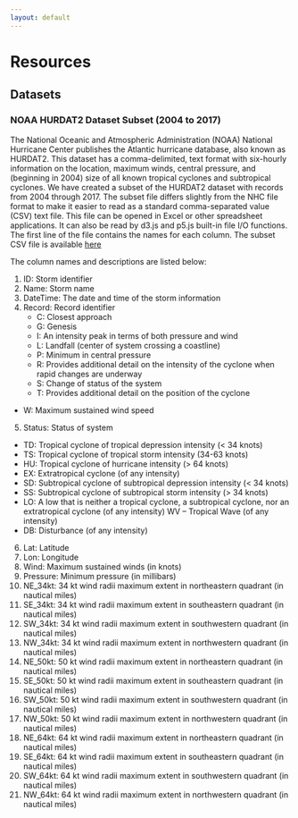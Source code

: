 ```yaml
---
layout: default
---
```


# Resources

## Datasets

### NOAA HURDAT2 Dataset Subset (2004 to 2017)

The National Oceanic and Atmospheric Administration (NOAA) National Hurricane Center publishes the Atlantic hurricane database, also known as HURDAT2.  This dataset has a comma-delimited, text format with six-hourly information on the location, maximum winds, central pressure, and (beginning in 2004) size of all known tropical cyclones and subtropical cyclones.  We have created a subset of the HURDAT2 dataset with records from 2004 through 2017.  The subset file differs slightly from the NHC file format to make it easier to read as a standard comma-separated value (CSV) text file.  This file can be opened in Excel or other spreadsheet applications.  It can also be read by d3.js and p5.js built-in file I/O functions.  The first line of the file contains the names for each column.  The subset CSV file is available [here](./AtlanticHURDAT_2004_2017.csv)

The column names and descriptions are listed below:
1. ID: Storm identifier
2. Name: Storm name
3. DateTime: The date and time of the storm information
4. Record: Record identifier
	- C: Closest approach
	- G: Genesis
	- I: An intensity peak in terms of both pressure and wind
	- L: Landfall (center of system crossing a coastline)
	- P: Minimum in central pressure
	- R: Provides additional detail on the intensity of the cyclone when rapid changes are underway
	- S: Change of status of the system
	- T: Provides additional detail on the position of the cyclone
  - W: Maximum sustained wind speed
5. Status: Status of system
  - TD: Tropical cyclone of tropical depression intensity (< 34 knots)
  - TS: Tropical cyclone of tropical storm intensity (34-63 knots)
  - HU: Tropical cyclone of hurricane intensity (> 64 knots)
  - EX: Extratropical cyclone (of any intensity)
  - SD: Subtropical cyclone of subtropical depression intensity (< 34 knots)
  - SS: Subtropical cyclone of subtropical storm intensity (> 34 knots)
  - LO: A low that is neither a tropical cyclone, a subtropical cyclone, nor an extratropical cyclone (of any intensity) WV – Tropical Wave (of any intensity)
  - DB: Disturbance (of any intensity)
6. Lat: Latitude 
7. Lon: Longitude
8. Wind: Maximum sustained winds (in knots)
9. Pressure: Minimum pressure (in millibars)
10. NE_34kt: 34 kt wind radii maximum extent in northeastern quadrant (in nautical miles)
11. SE_34kt: 34 kt wind radii maximum extent in southeastern quadrant (in nautical miles)
12. SW_34kt: 34 kt wind radii maximum extent in southwestern quadrant (in nautical miles)
13. NW_34kt: 34 kt wind radii maximum extent in northwestern quadrant (in nautical miles)
14. NE_50kt: 50 kt wind radii maximum extent in northeastern quadrant (in nautical miles)
15. SE_50kt: 50 kt wind radii maximum extent in southeastern quadrant (in nautical miles)
16. SW_50kt: 50 kt wind radii maximum extent in southwestern quadrant (in nautical miles)
17. NW_50kt: 50 kt wind radii maximum extent in northwestern quadrant (in nautical miles)
18. NE_64kt: 64 kt wind radii maximum extent in northeastern quadrant (in nautical miles)
19. SE_64kt: 64 kt wind radii maximum extent in southeastern quadrant (in nautical miles)
20. SW_64kt: 64 kt wind radii maximum extent in southwestern quadrant (in nautical miles)
21. NW_64kt: 64 kt wind radii maximum extent in northwestern quadrant (in nautical miles)

